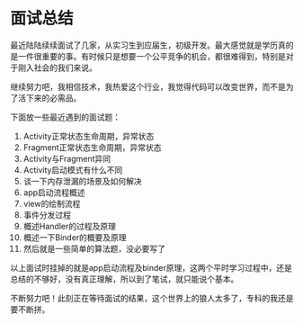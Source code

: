 # 面试总结

最近陆陆续续面试了几家，从实习生到应届生，初级开发。最大感觉就是学历真的是一件很重要的事。有时候只是想要一个公平竞争的机会，都很难得到，特别是对于刚入社会的我们来说。

继续努力吧，我相信技术，我热爱这个行业，我觉得代码可以改变世界，而不是为了活下来的必需品。

下面放一些最近遇到的面试题：

1. Activity正常状态生命周期，异常状态
2. Fragment正常状态生命周期，异常状态
3. Activity与Fragment异同
4. Activity启动模式有什么不同
5. 谈一下内存泄漏的场景及如何解决
6. app启动流程概述
7. view的绘制流程
8. 事件分发过程
9. 概述Handler的过程及原理
10. 概述一下Binder的概要及原理
11. 然后就是一些简单的算法题，没必要写了

以上面试时挂掉的就是app启动流程及binder原理，这两个平时学习过程中，还是总结的不够好，没有真正理解，所以到了笔试，就只能说个基本。

不断努力吧！此刻正在等待面试的结果，这个世界上的狼人太多了，专科的我还是要不断拼。

